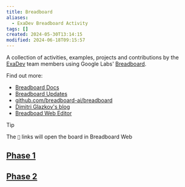 ```yaml
---
title: Breadboard
aliases:
  - ExaDev Breadboard Activity
tags: []
created: 2024-05-30T13:14:15
modified: 2024-06-18T09:15:57
---
```


A collection of activities, examples, projects and contributions by the [ExaDev](https://exadev.io/) team members using Google Labs' [Breadboard](https://breadboard-ai.github.io/breadboard/).

Find out more:

- [Breadboard Docs](https://breadboard-ai.github.io/breadboard/docs/)
- [Breadboard Updates](https://breadboard-ai.github.io/breadboard/updates/)
- [github.com/breadboard-ai/breadboard](https://github.com/breadboard-ai/breadboard)
- [Dimitri Glazkov's blog](https://glazkov.com/category/breadboard/)
- [Breadboad Web Editor](https://breadboard-ai.web.app/)

> [!TIP]
> The `🔗` links will open the board in Breadboard Web

## [Phase 1](projects/Breadboard/Phase%201/index.md)

## [Phase 2](projects/Breadboard/Phase%202/index.md)
